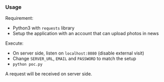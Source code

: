 ### Usage

Requirement: 

- Python3 with `requests` library
- Setup the application with an account that can upload photos in news

Execute:

- On server side, listen on `localhost:8080` (disable external visit)
- Change `SERVER_URL`, `EMAIL` and `PASSWORD` to match the setup
- `python poc.py`

A request will be received on server side.
